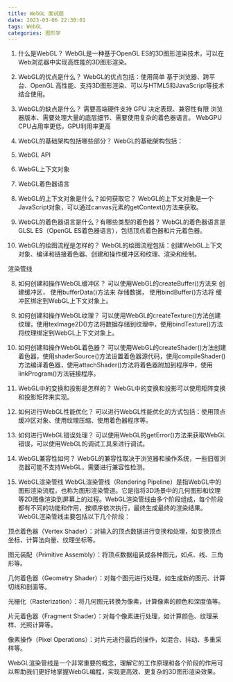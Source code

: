 ```yaml
---
title: WebGL 面试题
date: 2023-03-06 22:30:01
tags: WebGL
categories: 图形学
---
```

1. 什么是WebGL？
  WebGL是一种基于OpenGL ES的3D图形渲染技术，可以在Web浏览器中实现高性能的3D图形渲染。

2. WebGL的优点是什么？
  WebGL的优点包括：使用简单 基于浏览器、跨平台、OpenGL 高性能、支持3D图形渲染、可以与HTML5和JavaScript等技术结合使用。

3. WebGL的缺点是什么？
  需要高端硬件支持 GPU 决定表现、兼容性有限 浏览器版本、需要处理大量的底层细节、需要使用复杂的着色器语言。
  WebGPU CPU占用率更低，GPU利用率更高

4. WebGL的基础架构包括哪些部分？
  WebGL的基础架构包括：
  1. WebGL API
  2. WebGL上下文对象
  3. WebGL着色器语言

5. WebGL的上下文对象是什么？如何获取它？
  WebGL的上下文对象是一个JavaScript对象，可以通过canvas元素的getContext()方法来获取。

6. WebGL的着色器语言是什么？有哪些类型的着色器？
  WebGL的着色器语言是GLSL ES（OpenGL ES着色器语言），包括顶点着色器和片元着色器。

7. WebGL的绘图流程是怎样的？
  WebGL的绘图流程包括：创建WebGL上下文对象、编译和链接着色器、创建和操作缓冲区和纹理、渲染和绘制。

  渲染管线

8. 如何创建和操作WebGL缓冲区？
  可以使用WebGL的createBuffer()方法来 创建缓冲区，
  使用bufferData()方法来 存储数据，
  使用bindBuffer()方法将 缓冲区绑定到WebGL上下文对象上。

9. 如何创建和操作WebGL纹理？
  可以使用WebGL的createTexture()方法创建纹理，使用texImage2D()方法将数据存储到纹理中，使用bindTexture()方法将纹理绑定到WebGL上下文对象上。

10. 如何创建和操作WebGL着色器？
  可以使用WebGL的createShader()方法创建着色器，使用shaderSource()方法设置着色器源代码，使用compileShader()方法编译着色器，使用attachShader()方法将着色器附加到程序中，使用linkProgram()方法链接程序。

11. WebGL中的变换和投影是怎样的？
  WebGL中的变换和投影可以使用矩阵变换和投影矩阵来实现。

12. 如何进行WebGL性能优化？
  可以进行WebGL性能优化的方式包括：使用顶点缓冲区对象、使用纹理压缩、使用着色器程序等。

13. 如何进行WebGL错误处理？
  可以使用WebGL的getError()方法来获取WebGL错误，可以使用WebGL的调试工具来进行调试。

14. WebGL兼容性如何？
  WebGL的兼容性取决于浏览器和操作系统，一些旧版浏览器可能不支持WebGL，需要进行兼容性检测。

15. WebGL渲染管线
  WebGL渲染管线（Rendering Pipeline）是指WebGL中的图形渲染流程，也称为图形渲染管道。它是指将3D场景中的几何图形和纹理等2D图像渲染到屏幕上的过程。WebGL渲染管线由多个阶段组成，每个阶段都有不同的功能和作用，按顺序依次执行，最终生成最终的渲染结果。WebGL渲染管线主要包括以下几个阶段：

  顶点着色器（Vertex Shader）：对输入的顶点数据进行变换和处理，如变换顶点坐标、计算法向量、纹理坐标等。

  图元装配（Primitive Assembly）：将顶点数据组装成各种图元，如点、线、三角形等。

  几何着色器（Geometry Shader）：对每个图元进行处理，如生成新的图元、计算切线和剖面等。

  光栅化（Rasterization）：将几何图元转换为像素，计算像素的颜色和深度值等。

  片元着色器（Fragment Shader）：对每个像素进行处理，如计算颜色、纹理采样、光照计算等。

  像素操作（Pixel Operations）：对片元进行最后的操作，如混合、抖动、多重采样等。 

  WebGL渲染管线是一个非常重要的概念，理解它的工作原理和各个阶段的作用可以帮助我们更好地掌握WebGL编程，实现更高效、更复杂的3D图形渲染效果。


